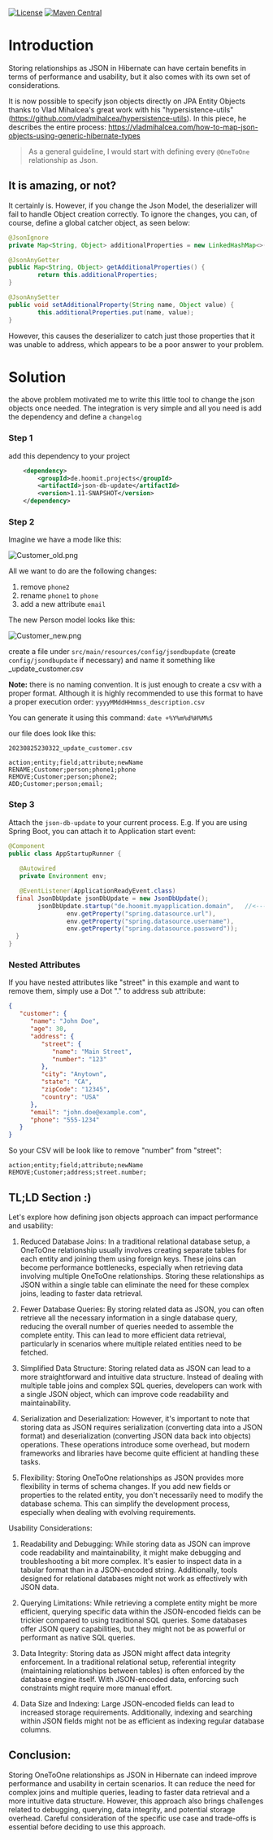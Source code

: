 [![License](https://img.shields.io/github/license/hoomb/json-db-update.svg)](https://raw.githubusercontent.com/hoomb/json-db-update/master/LICENSE)
[![Maven Central](https://img.shields.io/maven-central/v/de.hoomit.projects/json-db-update.svg)](https://central.sonatype.com/artifact/de.hoomit.projects/json-db-update/)

# Introduction

Storing relationships as JSON in Hibernate can have certain benefits in terms of performance and usability, but it also comes with its own set of considerations. 

It is now possible to specify json objects directly on JPA Entity Objects thanks to Vlad Mihalcea's great work with his "hypersistence-utils" (https://github.com/vladmihalcea/hypersistence-utils).
In this piece, he describes the entire process: https://vladmihalcea.com/how-to-map-json-objects-using-generic-hibernate-types

> As a general guideline, I would start with defining every `@OneToOne` relationship as Json.

## It is amazing, or not?

It certainly is. However, if you change the Json Model, the deserializer will fail to handle Object creation correctly. To ignore the changes, you can, of course, define a global catcher object, as seen below:

```java
@JsonIgnore
private Map<String, Object> additionalProperties = new LinkedHashMap<>();

@JsonAnyGetter
public Map<String, Object> getAdditionalProperties() {
        return this.additionalProperties;
}

@JsonAnySetter
public void setAdditionalProperty(String name, Object value) {
        this.additionalProperties.put(name, value);
}
```

However, this causes the deserializer to catch just those properties that it was unable to address, which appears to be a poor answer to your problem.

# Solution

the above problem motivated me to write this little tool to change the json objects once needed. 
The integration is very simple and all you need is add the dependency and define a `changelog`

### Step 1

add this dependency to your project

```xml
    <dependency>
        <groupId>de.hoomit.projects</groupId>
        <artifactId>json-db-update</artifactId>
        <version>1.11-SNAPSHOT</version>
    </dependency>
```

### Step 2

Imagine we have a mode like this:

![Customer_old.png](.github%2FCustomer_old.png)


All we want to do are the following changes:

1. remove `phone2`
2. rename `phone1` to `phone`
3. add a new attribute `email`

The new Person model looks like this:

![Customer_new.png](.github%2FCustomer_new.png)


create a file under `src/main/resources/config/jsondbupdate` (create `config/jsondbupdate` if necessary) and name it something like <timestamp>_update_customer.csv

**Note:** there is no naming convention. It is just enough to create a csv with a proper format. Although it is highly recommended to use this format to have a proper execution order:
`yyyyMMddHHmmss_description.csv`

You can generate it using this command:
`date +%Y%m%d%H%M%S`

our file does look like this:

`20230825230322_update_customer.csv`

```csv
action;entity;field;attribute;newName
RENAME;Customer;person;phone1;phone
REMOVE;Customer;person;phone2;
ADD;Customer;person;email;
```

### Step 3

Attach the `json-db-update` to your current process. E.g. If you are using Spring Boot, you can attach it to Application start event:

```java
@Component
public class AppStartupRunner {
   
   @Autowired 
   private Environment env;

   @EventListener(ApplicationReadyEvent.class)
  final JsonDbUpdate jsonDbUpdate = new JsonDbUpdate();
        jsonDbUpdate.startup("de.hoomit.myapplication.domain",   //<---- this is the package where you keep your entities
                env.getProperty("spring.datasource.url"),
                env.getProperty("spring.datasource.username"),
                env.getProperty("spring.datasource.password"));
  }
}
```

### Nested Attributes
If you have nested attributes like "street" in this example and want to remove them, simply use a Dot "." to address sub attribute:

```json
{
   "customer": {
      "name": "John Doe",
      "age": 30,
      "address": {
         "street": {
            "name": "Main Street",
            "number": "123"
         },
         "city": "Anytown",
         "state": "CA",
         "zipCode": "12345",
         "country": "USA"
      },
      "email": "john.doe@example.com",
      "phone": "555-1234"
   }
}
```
So your CSV will be look like to remove "number" from "street":

```csv
action;entity;field;attribute;newName
REMOVE;Customer;address;street.number;
```

## TL;LD Section :)

Let's explore how defining json objects approach can impact performance and usability:

1. Reduced Database Joins:
   In a traditional relational database setup, a OneToOne relationship usually involves creating separate tables for each entity and joining them using foreign keys. These joins can become performance bottlenecks, especially when retrieving data involving multiple OneToOne relationships. Storing these relationships as JSON within a single table can eliminate the need for these complex joins, leading to faster data retrieval.

2. Fewer Database Queries:
   By storing related data as JSON, you can often retrieve all the necessary information in a single database query, reducing the overall number of queries needed to assemble the complete entity. This can lead to more efficient data retrieval, particularly in scenarios where multiple related entities need to be fetched.

3. Simplified Data Structure:
   Storing related data as JSON can lead to a more straightforward and intuitive data structure. Instead of dealing with multiple table joins and complex SQL queries, developers can work with a single JSON object, which can improve code readability and maintainability.

4. Serialization and Deserialization:
   However, it's important to note that storing data as JSON requires serialization (converting data into a JSON format) and deserialization (converting JSON data back into objects) operations. These operations introduce some overhead, but modern frameworks and libraries have become quite efficient at handling these tasks.

5. Flexibility:
   Storing OneToOne relationships as JSON provides more flexibility in terms of schema changes. If you add new fields or properties to the related entity, you don't necessarily need to modify the database schema. This can simplify the development process, especially when dealing with evolving requirements.

Usability Considerations:

1. Readability and Debugging:
   While storing data as JSON can improve code readability and maintainability, it might make debugging and troubleshooting a bit more complex. It's easier to inspect data in a tabular format than in a JSON-encoded string. Additionally, tools designed for relational databases might not work as effectively with JSON data.

2. Querying Limitations:
   While retrieving a complete entity might be more efficient, querying specific data within the JSON-encoded fields can be trickier compared to using traditional SQL queries. Some databases offer JSON query capabilities, but they might not be as powerful or performant as native SQL queries.

3. Data Integrity:
   Storing data as JSON might affect data integrity enforcement. In a traditional relational setup, referential integrity (maintaining relationships between tables) is often enforced by the database engine itself. With JSON-encoded data, enforcing such constraints might require more manual effort.

4. Data Size and Indexing:
   Large JSON-encoded fields can lead to increased storage requirements. Additionally, indexing and searching within JSON fields might not be as efficient as indexing regular database columns.

## Conclusion:

Storing OneToOne relationships as JSON in Hibernate can indeed improve performance and usability in certain scenarios. It can reduce the need for complex joins and multiple queries, leading to faster data retrieval and a more intuitive data structure. However, this approach also brings challenges related to debugging, querying, data integrity, and potential storage overhead. Careful consideration of the specific use case and trade-offs is essential before deciding to use this approach.

